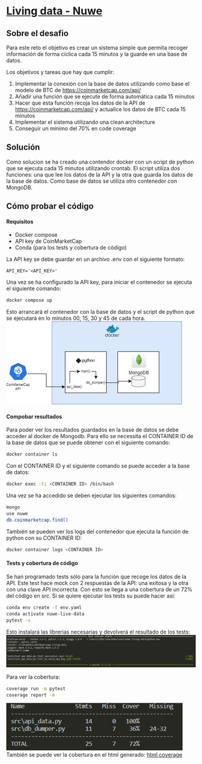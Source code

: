 # [Living data - Nuwe](https://nuwe.io/dev/challenges/living-data)

## Sobre el desafio

Para este reto el objetivo es crear un sistema simple que permita recoger información de forma cíclica cada 15 minutos y la guarde en una base de datos.

Los objetivos y tareas que hay que cumplir:
1. Implementar la conexión con la base de datos utilizando como base el modelo de BTC de https://coinmarketcap.com/api/
2. Añadir una función que se ejecute de forma automática cada 15 minutos
3. Hacer que esta función recoja los datos de la API de https://coinmarketcap.com/api/ y actualice los datos de BTC cada 15 minutos
4. Implementar el sistema utilizando una clean architecture
5. Conseguir un mínimo del 70% en code coverage

## Solución
Como solucion se ha creado una contendor docker con un script de python que se ejecuta cada 15 minutos utilizando crontab. El script utiliza dos funciones: una que lee los datos de la API y la otra que guarda los datos de la base de datos. Como base de datos se utiliza otro contenedor con MongoDB.

## Cómo probar el código

#### Requisitos
* Docker compose
* API key de CoinMarketCap
* Conda (para los tests y cobertura de código)

La API key se debe guardar en un archivo .env con el siguiente formato:

```
API_KEY='<API_KEY>'
```

Una vez se ha configurado la API key, para iniciar el contenedor se ejecuta el siguiente comando:
```bash
docker compose up
```
Esto arrancará el contenedor con la base de datos y el script de python que se ejecutará en lo minutos 00, 15, 30 y 45 de cada hora.
![esquema](img/esquema.png)

#### Compobar resultados
Para poder ver los resultados guardados en la base de datos se debe acceder al docker de Mongodb. Para ello se necessita el CONTAINER ID de la base de datos que se puede obtener con el siguiente comando:
```bash
docker container ls
```
Con el CONTAINER ID y el siguiente comando se puede acceder a la base de datos:
```bash
docker exec -ti <CONTAINER ID> /bin/bash
```

Una vez se ha accedido se deben ejecutar los siguientes comandos:
```bash
mongo
use nuwe
db.coinmarketcap.find()
```
También se pueden ver los logs del contenedor que ejecuta la función de python con su CONTAINER ID:
```bash
docker container logs <CONTAINER ID>
```
#### Tests y cobertura de código
Se han programado tests sólo para la función que recoge los datos de la API. Este test hace mock con 2 respuestas de la API: una exitosa y la otra con una clave API incorrecta. Con esto se llega a una cobertura de un 72% del código en src. Si se quiere ejecutar los tests su puede hacer así:
```bash
conda env create -f env.yaml
conda activate nuwe-live-data
pytest -v
```
Esto instalará las librerias necesarias y devolverá el resultado de los tests:
![tests](img/tests.png)

Para ver la cobertura:
```bash
coverage run -m pytest
coverage report -m
```
![coverage](img/coverage.png)
También se puede ver la cobertura en el html generado:
[html coverage](htmlcov/index.html)
